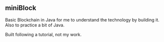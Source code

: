 ## miniBlock

Basic Blockchain in Java for me to understand the technology by building it. Also to practice a bit of Java.

Built following a tutorial, not my work.

